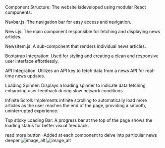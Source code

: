 Component Structure: The website isdeveloped using modular React components:

Navbar.js: The navigation bar for easy access and navigation.

News.js: The main component responsible for fetching and displaying news articles.

NewsItem.js: A sub-component that renders individual news articles.

Bootstrap Integration: Used for styling and creating a clean and responsive user interface effortlessly.

API Integration: Utilizes an API key to fetch data from a news API for real-time news updates.

Loading Spinner: Displays a loading spinner to indicate data fetching, enhancing user feedback during slow network conditions.

Infinite Scroll: Implements infinite scrolling to automatically load more articles as the user reaches the end of the page, providing a smooth, uninterrupted experience.

Top sticky Loading Bar: A progress bar at the top of the page shows the loading status for better visual feedback.

read more button -Added at each component to delve into particular news deeper
![image_alt](https://github.com/SuhaniBharti/newsapp/blob/0e19d80848e3fe62779061e567ef183f602c45a3/news.jpg)
![image_alt](https://github.com/SuhaniBharti/newsapp/blob/546ed6e9e90dc8aee94823c1853e0668ad1ce6db/news2.jpg)
